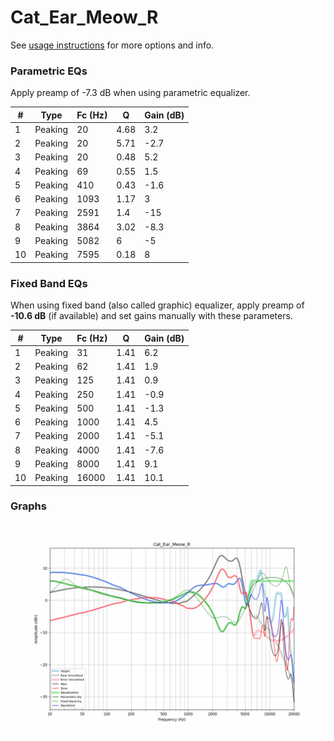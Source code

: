 # Cat_Ear_Meow_R
See [usage instructions](https://github.com/jaakkopasanen/AutoEq#usage) for more options and info.

### Parametric EQs
Apply preamp of -7.3 dB when using parametric equalizer.

|   # | Type    |   Fc (Hz) |    Q |   Gain (dB) |
|-----|---------|-----------|------|-------------|
|   1 | Peaking |        20 | 4.68 |         3.2 |
|   2 | Peaking |        20 | 5.71 |        -2.7 |
|   3 | Peaking |        20 | 0.48 |         5.2 |
|   4 | Peaking |        69 | 0.55 |         1.5 |
|   5 | Peaking |       410 | 0.43 |        -1.6 |
|   6 | Peaking |      1093 | 1.17 |         3   |
|   7 | Peaking |      2591 | 1.4  |       -15   |
|   8 | Peaking |      3864 | 3.02 |        -8.3 |
|   9 | Peaking |      5082 | 6    |        -5   |
|  10 | Peaking |      7595 | 0.18 |         8   |

### Fixed Band EQs
When using fixed band (also called graphic) equalizer, apply preamp of **-10.6 dB** (if available) and set gains manually with these parameters.

|   # | Type    |   Fc (Hz) |    Q |   Gain (dB) |
|-----|---------|-----------|------|-------------|
|   1 | Peaking |        31 | 1.41 |         6.2 |
|   2 | Peaking |        62 | 1.41 |         1.9 |
|   3 | Peaking |       125 | 1.41 |         0.9 |
|   4 | Peaking |       250 | 1.41 |        -0.9 |
|   5 | Peaking |       500 | 1.41 |        -1.3 |
|   6 | Peaking |      1000 | 1.41 |         4.5 |
|   7 | Peaking |      2000 | 1.41 |        -5.1 |
|   8 | Peaking |      4000 | 1.41 |        -7.6 |
|   9 | Peaking |      8000 | 1.41 |         9.1 |
|  10 | Peaking |     16000 | 1.41 |        10.1 |

### Graphs
![](./Cat_Ear_Meow_R.png)
